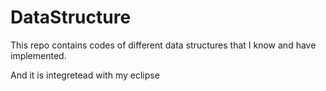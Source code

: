 # DataStructure
This repo contains codes of different data structures that I know and have implemented.

And it is integretead with my eclipse 
